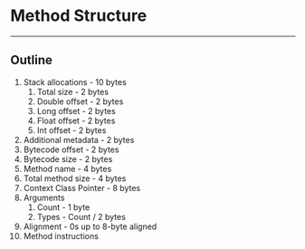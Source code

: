 # Method Structure

---

## Outline

1. Stack allocations - 10 bytes
   1. Total size - 2 bytes
   1. Double offset - 2 bytes
   1. Long offset - 2 bytes
   1. Float offset - 2 bytes
   1. Int offset - 2 bytes
1. Additional metadata - 2 bytes
1. Bytecode offset - 2 bytes
1. Bytecode size - 2 bytes
1. Method name - 4 bytes
1. Total method size - 4 bytes
1. Context Class Pointer - 8 bytes
1. Arguments
   1. Count - 1 byte
   1. Types - Count / 2 bytes
1. Alignment - 0s up to 8-byte aligned
1. Method instructions
